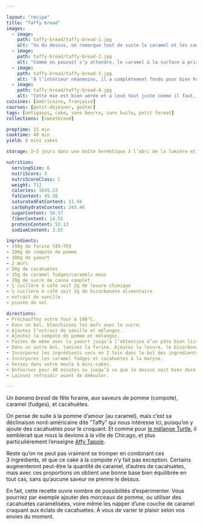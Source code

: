```yaml
---

layout: "recipe"
title: "Taffy bread"
images:
  - image:
    path: taffy-bread/taffy-bread-1.jpg
    alt: "Vu du dessus, on remarque tout de suite le caramel et les cacahuètes sertis dans un cake bien moelleux et tout juste craquelé."
  - image:
    path: taffy-bread/taffy-bread-2.jpg
    alt: "Comme on pouvait s’y attendre, le caramel à la surface a pris une teinte ambrée translucide."
  - image:
    path: taffy-bread/taffy-bread-3.jpg
    alt: "À l’intérieur néanmoins, il a complètement fondu pour bien humidifier la mie autour, comme ce qu’on peut observer avec les mini marshmallows par exemple."
  - image:
    path: taffy-bread/taffy-bread-4.jpg
    alt: "Cette mie est bien aérée et a levé tout juste comme il faut, avec des flaques de caramel et cacahuètes. On a toutes les textures qu’on recherche pour créer une mâche agréable et intéressante."
cuisines: [américaine, française]
courses: [petit-déjeuner, goûter]
tags: [antigaspi, cake, sans beurre, sans huile, petit format]
collections: [sweetbread]

preptime: 15 min
cooktime: 40 min
yield: 6 mini cakes

storage: 2–3 jours dans une boîte hermétique à l’abri de la lumière et de la chaleur. 5 jours au frigo. 2 mois au congélateur.

nutrition:
  servingSize: 6
  nutriScore: 3
  nutriScoreClass: C
  weight: 712
  calories: 1645.23
  fatContent: 45.36
  saturatedFatContent: 11.94
  carbohydrateContent: 243.46
  sugarContent: 94.57
  fiberContent: 14.55
  proteinContent: 53.13
  sodiumContent: 3.65

ingredients:
- 190g de farine T45–T65
- 200g de compote de pomme
- 100g de yaourt
- 2 œufs
- 50g de cacahuètes
- 35g de caramel fudges/caramels mous
- 20g de sucre de canne complet
- ¼ cuillère à café soit 2g de levure chimique
- ¼ cuillère à café soit 2g de bicarbonate alimentaire
- extrait de vanille
- pincée de sel

directions:
- Préchauffez votre four à 180°C.
- Dans un bol, blanchissez les œufs avec le sucre.
- Ajoutez l’extrait de vanille et mélangez.
- Ajoutez la compote de pomme et mélangez.
- Faites de même avec le yaourt jusqu’à l’obtention d’un pâte bien lisse.
- Dans un autre bol, tamisez la farine. Ajoutez la levure, le bicarbonate, et le sel. Mélangez. 
- Incorporez les ingrédients secs en 2 fois dans le bol des ingrédients humides à l’aide d’une maryse.
- Incorporez les caramel fudges et cacahuètes à la maryse.
- Versez dans votre moule à mini-cakes.
- Enfournez pour 40 minutes ou jusqu’à ce que le dessus soit bien doré et que la pointe d’un couteau ressorte légèrement humide.
- Laissez refroidir avant de démouler.

---
```


Un <i lang="en">banana bread</i> de fête foraine, aux saveurs de pomme (compote), caramel (fudges), et cacahuètes.

On pense de suite à la pomme d’amour (au caramel), mais c’est sa déclinaison nord-américaine dite “Taffy” qui nous intéresse ici, puisqu’on y ajoute des cacahuètes pour le croquant. Et comme pour [le mélange Turtle](../collections.html#turtle), il semblerait que nous la devions à la ville de Chicago, et plus particulièrement l’enseigne [Affy Tapple](https://www.affytapple.com). 

Reste qu’on ne peut pas vraiment se tromper en combinant ces 3&nbsp;ingrédients, et que ce cake à la compote n’y fait pas exception. Certains augmenteront peut-être la quantité de caramel, d’autres de cacahuètes, mais avec ces proportions on obtient une bonne base bien équilibrée en tout cas, sans qu’aucune saveur ne prenne le dessus.

En fait, cette recette ouvre nombre de possibilités d’expérimenter. Vous pourriez par exemple ajouter des morceaux de pomme, ou utiliser des cacahuètes caramélisées, voire même les napper d’une couche de caramel craquant aux éclats de cacahuètes. À vous de varier le plaisir selon vos envies du moment.